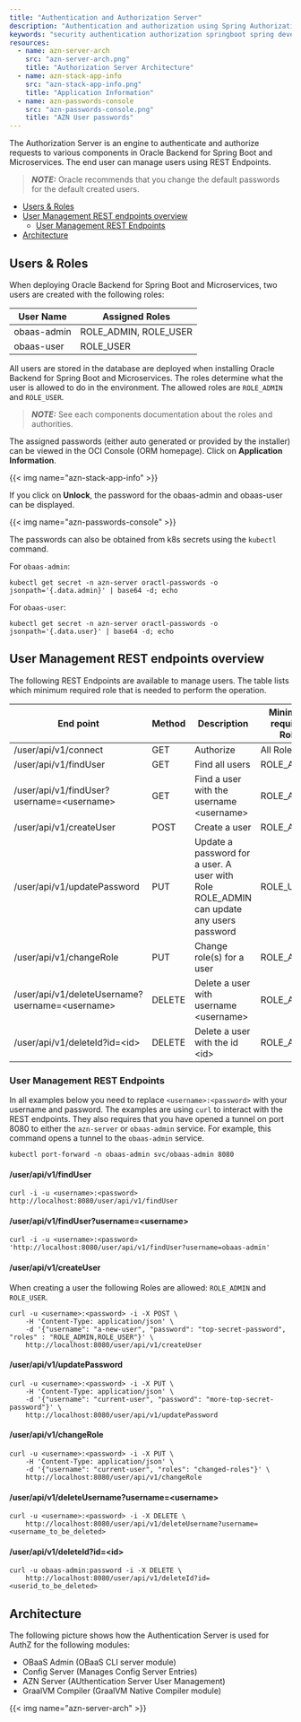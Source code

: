 ```yaml
---
title: "Authentication and Authorization Server"
description: "Authentication and authorization using Spring Authorization Server in Oracle Backend for Spring Boot and Microservices"
keywords: "security authentication authorization springboot spring development microservices development oracle backend"
resources:
  - name: azn-server-arch
    src: "azn-server-arch.png"
    title: "Authorization Server Architecture"
  - name: azn-stack-app-info
    src: "azn-stack-app-info.png"
    title: "Application Information"
  - name: azn-passwords-console
    src: "azn-passwords-console.png"
    title: "AZN User passwords"
---
```


The Authorization Server is an engine to authenticate and authorize requests to various components in Oracle Backend for Spring Boot and Microservices. The end user can manage users using REST Endpoints.

> **_NOTE:_** Oracle recommends that you change the default passwords for the default created users.

- [Users & Roles](#users--roles)
- [User Management REST endpoints overview](#user-management-rest-endpoints-overview)
  - [User Management REST Endpoints](#user-management-rest-endpoints)
- [Architecture](#architecture)

## Users & Roles

When deploying Oracle Backend for Spring Boot and Microservices, two users are created with the following roles:

| User Name     | Assigned Roles        |
|---------------|-----------------------|
| obaas-admin   | ROLE_ADMIN, ROLE_USER |
| obaas-user    | ROLE_USER             |

All users are stored in the database are deployed when installing Oracle Backend for Spring Boot and Microservices. The roles determine what the user is allowed to do in the environment. The allowed roles are `ROLE_ADMIN` and `ROLE_USER`.

> **_NOTE:_** See each components documentation about the roles and authorities.

The assigned passwords (either auto generated or provided by the installer) can be viewed in the OCI Console (ORM homepage). Click on **Application Information**.

<!-- spellchecker-disable -->
{{< img name="azn-stack-app-info" >}}
<!-- spellchecker-enable -->

If you click on **Unlock**, the password for the obaas-admin and obaas-user can be displayed.

<!-- spellchecker-disable -->
{{< img name="azn-passwords-console" >}}
<!-- spellchecker-enable -->

The passwords can also be obtained from k8s secrets using the `kubectl` command.

For `obaas-admin`:

```shell
kubectl get secret -n azn-server oractl-passwords -o jsonpath='{.data.admin}' | base64 -d; echo
```

For `obaas-user`:

```shell
kubectl get secret -n azn-server oractl-passwords -o jsonpath='{.data.user}' | base64 -d; echo
```

## User Management REST endpoints overview

The following REST Endpoints are available to manage users. The table lists which minimum required role that is needed to perform the operation.

| End point                                         | Method | Description                                     | Minimum required Role |
|---------------------------------------------------|--------|-------------------------------------------------|-----------------------|
| /user/api/v1/connect                              | GET    | Authorize                                       | All Roles             |
| /user/api/v1/findUser                             | GET    | Find all users                                  | ROLE_ADMIN            |
| /user/api/v1/findUser?username=\<username\>       | GET    | Find a user with the username \<username\>      | ROLE_ADMIN            |
| /user/api/v1/createUser                           | POST   | Create a user                                   | ROLE_ADMIN            |
| /user/api/v1/updatePassword                       | PUT    | Update a password for a user. A user with Role ROLE_ADMIN can update any users password | ROLE_USER |
| /user/api/v1/changeRole                           | PUT    | Change role(s) for a user                       | ROLE_ADMIN            |
| /user/api/v1/deleteUsername?username=\<username\> | DELETE | Delete a user with username \<username\>        | ROLE_ADMIN            |
| /user/api/v1/deleteId?id=\<id\>                   | DELETE | Delete a user with the id \<id\>                | ROLE_ADMIN            |

### User Management REST Endpoints

In all examples below you need to replace `<username>:<password>` with your username and password. The examples are using `curl` to interact with the REST endpoints. They also requires that you have opened a tunnel on port 8080 to either the `azn-server` or `obaas-admin` service. For example, this command opens a tunnel to the `obaas-admin` service.

```shell
kubectl port-forward -n obaas-admin svc/obaas-admin 8080
```

#### /user/api/v1/findUser

```shell
curl -i -u <username>:<password> http://localhost:8080/user/api/v1/findUser
```

#### /user/api/v1/findUser?username=\<username\>

```shell
curl -i -u <username>:<password> 'http://localhost:8080/user/api/v1/findUser?username=obaas-admin'
```

#### /user/api/v1/createUser

When creating a user the following Roles are allowed: `ROLE_ADMIN` and `ROLE_USER`.

```shell
curl -u <username>:<password> -i -X POST \
    -H 'Content-Type: application/json' \
    -d '{"username": "a-new-user", "password": "top-secret-password", "roles" : "ROLE_ADMIN,ROLE_USER"}' \
    http://localhost:8080/user/api/v1/createUser
```

#### /user/api/v1/updatePassword

```shell
curl -u <username>:<password> -i -X PUT \
    -H 'Content-Type: application/json' \
    -d '{"username": "current-user", "password": "more-top-secret-password"}' \
    http://localhost:8080/user/api/v1/updatePassword
```

#### /user/api/v1/changeRole

```shell
curl -u <username>:<password> -i -X PUT \
    -H 'Content-Type: application/json' \
    -d '{"username": "current-user", "roles": "changed-roles"}' \
    http://localhost:8080/user/api/v1/changeRole
```

#### /user/api/v1/deleteUsername?username=\<username\>

```shell
curl -u <username>:<password> -i -X DELETE \ 
    http://localhost:8080/user/api/v1/deleteUsername?username=<username_to_be_deleted>
```

#### /user/api/v1/deleteId?id=\<id\>

```shell
curl -u obaas-admin:password -i -X DELETE \
    http://localhost:8080/user/api/v1/deleteId?id=<userid_to_be_deleted>
```

## Architecture

The following picture shows how the Authentication Server is used for AuthZ for the following modules:

- OBaaS Admin (OBaaS CLI server module)
- Config Server (Manages Config Server Entries)
- AZN Server (AUthentication Server User Management)
- GraalVM Compiler (GraalVM Native Compiler module)

<!-- spellchecker-disable -->
{{< img name="azn-server-arch" >}}
<!-- spellchecker-enable -->
